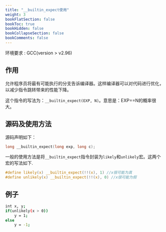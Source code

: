 ```yaml
---
title: "__builtin_expect使用"
weight: 3
bookFlatSection: false
bookToc: true
bookHidden: false
bookCollapseSection: false
bookComments: false
---
```


<!--more-->

环境要求 : GCC(version > v2.96)

## 作用
允许程序员将最有可能执行的分支告诉编译器。这样编译器可以对代码进行优化，以减少指令跳转带来的性能下降。

这个指令的写法为：`__builtin_expect(EXP, N)`。意思是：EXP==N的概率很大。

## 源码及使用方法
源码声明如下：
```c
long __builtin_expect(long exp, long c);
```
一般的使用方法是将`__builtin_expect`指令封装为`likely`和`unlikely`宏。这两个宏的写法如下.
```c
#define likely(x) __builtin_expect(!!(x), 1) //x很可能为真       
#define unlikely(x) __builtin_expect(!!(x), 0) //x很可能为假
```

## 例子
```bash
int x, y;
if(unlikely(x > 0))
    y = 1; 
else 
    y = -1;
```
